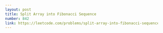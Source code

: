 ```yaml
---
layout: post
title: Split Array into Fibonacci Sequence
number: 842
link: https://leetcode.com/problems/split-array-into-fibonacci-sequence
---
```

